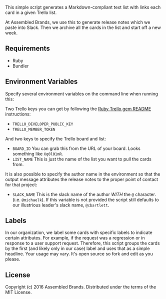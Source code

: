 This simple script generates a Markdown-compliant text list with links each card in a given Trello list.

At Assembled Brands, we use this to generate release notes which we paste into Slack. Then we archive all the cards in the list and start off a new week.

## Requirements

* Ruby
* Bundler

## Environment Variables

Specify several environment variables on the command line when running this:

Two Trello keys you can get by following the [Ruby Trello gem README](https://github.com/jeremytregunna/ruby-trello) instructions:

* `TRELLO_DEVELOPER_PUBLIC_KEY`
* `TRELLO_MEMBER_TOKEN`

And two keys to specify the Trello board and list:

* `BOARD_ID` You can grab this from the URL of your board. Looks something like `Xq0l01mR`.
* `LIST_NAME` This is just the name of the list you want to pull the cards from.

It is also possible to specify the author name in the environment so
that the output message attributes the release notes to the proper point
of contact for that project:

* `SLACK_NAME` This is the slack name of the author _WITH_ the `@`
  character. (i.e. `@michaelk`).  If this variable is not provided the
script still defaults to our illustrious leader's slack name,
`@cbartlett`.

## Labels

In our organization, we label some cards with specific labels to indicate certain attributes.
For example, if the request was a regression or in response to a user support request.
Therefore, this script groups the cards by the first (and likely only in our case) label and
uses that as a simple headline. Your usage may vary. It's open source so fork and edit as you
please.

## License

Copyright (c) 2016 Assembled Brands.  Distributed under the terms of the MIT License.
